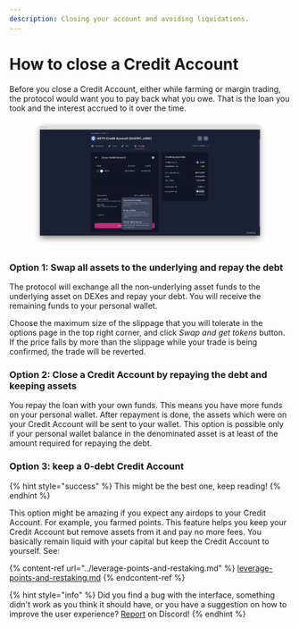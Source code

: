 ```yaml
---
description: Closing your account and avoiding liquidations.
---
```


# How to close a Credit Account

Before you close a Credit Account, either while farming or margin trading, the protocol would want you to pay back what you owe. That is the loan you took and the interest accrued to it over the time.

<figure><img src="../../.gitbook/assets/zero debt gearbox credit account.png" alt=""><figcaption></figcaption></figure>

### Option 1:  **Swap all assets to the underlying and repay the debt**

The protocol will exchange all the non-underlying asset funds to the underlying asset on DEXes and repay your debt. You will receive the remaining funds to your personal wallet.

Choose the maximum size of the slippage that you will tolerate in the options page in the top right corner, and click _Swap and get tokens_ button. If the price falls by more than the slippage while your trade is being confirmed, the trade will be reverted.

### Option 2: **C**lose a Credit Account by repaying the debt and keeping assets

You repay the loan with your own funds. This means you have more funds on your personal wallet. After repayment is done, the assets which were on your Credit Account will be sent to your wallet. This option is possible only if your personal wallet balance in the denominated asset is at least of the amount required for repaying the debt.

### Option 3: keep a 0-debt Credit Account

{% hint style="success" %}
This might be the best one, keep reading!
{% endhint %}

This option might be amazing if you expect any airdops to your Credit Account. For example, you farmed points. This feature helps you keep your Credit Account but remove assets from it and pay no more fees. You basically remain liquid with your capital but keep the Credit Account to yourself. See:

{% content-ref url="../leverage-points-and-restaking.md" %}
[leverage-points-and-restaking.md](../leverage-points-and-restaking.md)
{% endcontent-ref %}

{% hint style="info" %}
Did you find a bug with the interface, something didn't work as you think it should have, or you have a suggestion on how to improve the user experience? [Report](https://discord.gg/5YuHH9tvms) on Discord!
{% endhint %}
